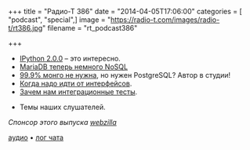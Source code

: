 +++
title = "Радио-Т 386"
date = "2014-04-05T17:06:00"
categories = [ "podcast", "special",]
image = "https://radio-t.com/images/radio-t/rt386.jpg"
filename = "rt_podcast386"

+++

* [IPython 2.0.0](http://ipython.org/ipython-doc/2/whatsnew/version2.0.html) – это интересно.
* [MariaDB теперь немного NoSQL](http://gigaom.com/2014/03/31/mariadb-adds-nosql-features-to-relational-database-roots/)
* [99.9% монго не нужна](http://obartunov.livejournal.com/177247.html), но нужен PostgreSQL? Автор в студии!
* [Когда надо идти от интерфейсов](http://culttt.com/2014/04/02/code-interface/).
* [Зачем нам интеграционные тесты](http://java.dzone.com/articles/are-integration-tests-worth).
- Темы наших слушателей.

_Спонсор этого выпуска [webzilla](http://radio-t.files.webzilla.com)_

[аудио](http://cdn.radio-t.com/rt_podcast386.mp3) • [лог чата](http://chat.radio-t.com/logs/radio-t-386.html)
<audio src="http://cdn.radio-t.com/rt_podcast386.mp3" preload="none"></audio>
